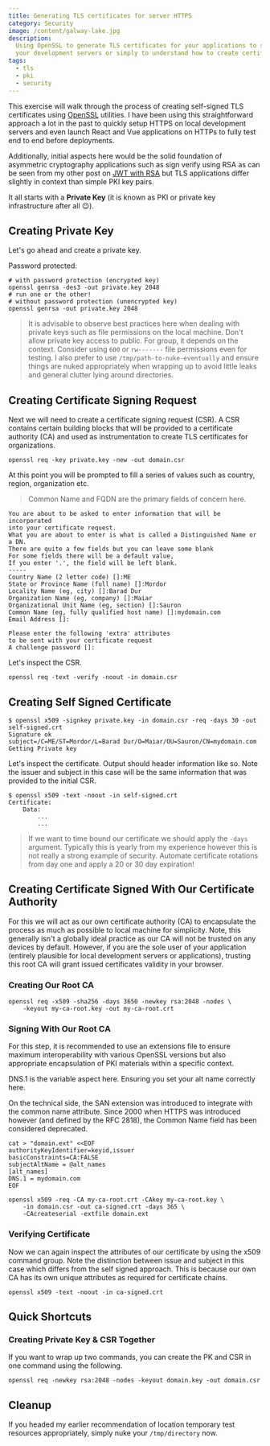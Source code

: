 ```yaml
---
title: Generating TLS certificates for server HTTPS
category: Security
image: /content/galway-lake.jpg
description:
  Using OpenSSL to generate TLS certificates for your applications to secure
  your development servers or simply to understand how to create certificates.
tags:
  - tls
  - pki
  - security
---
```


This exercise will walk through the process of creating self-signed TLS
certificates using [OpenSSL](https://www.openssl.org) utilities. I have been
using this straightforward approach a lot in the past to quickly setup HTTPS on
local development servers and even launch React and Vue applications on HTTPs to
fully test end to end before deployments.

Additionally, initial aspects here would be the solid foundation of asymmetric
cryptography applications such as sign verify using RSA as can be seen from my
other post on [JWT with RSA](/blog/rsa-jwt-nodejs) but TLS applications differ
slightly in context than simple PKI key pairs.

It all starts with a **Private Key** (it is known as PKI or private key
infrastructure after all 😉).

## Creating Private Key

Let's go ahead and create a private key.

Password protected:

```shell
# with password protection (encrypted key)
openssl genrsa -des3 -out private.key 2048
# run one or the other!
# without password protection (unencrypted key)
openssl genrsa -out private.key 2048
```

> It is advisable to observe best practices here when dealing with private keys
> such as file permissions on the local machine. Don't allow private key access
> to public. For group, it depends on the context. Consider using `600` or
> `rw-------` file permissions even for testing. I also prefer to use
> `/tmp/path-to-nuke-eventually` and ensure things are nuked appropriately when
> wrapping up to avoid little leaks and general clutter lying around
> directories.

## Creating Certificate Signing Request

Next we will need to create a certificate signing request (CSR). A CSR contains
certain building blocks that will be provided to a certificate authority (CA)
and used as instrumentation to create TLS certificates for organizations.

```shell
openssl req -key private.key -new -out domain.csr
```

At this point you will be prompted to fill a series of values such as country,
region, organization etc.

> Common Name and FQDN are the primary fields of concern here.

```shell
You are about to be asked to enter information that will be incorporated
into your certificate request.
What you are about to enter is what is called a Distinguished Name or a DN.
There are quite a few fields but you can leave some blank
For some fields there will be a default value,
If you enter '.', the field will be left blank.
-----
Country Name (2 letter code) []:ME
State or Province Name (full name) []:Mordor
Locality Name (eg, city) []:Barad Dur
Organization Name (eg, company) []:Maiar
Organizational Unit Name (eg, section) []:Sauron
Common Name (eg, fully qualified host name) []:mydomain.com
Email Address []:

Please enter the following 'extra' attributes
to be sent with your certificate request
A challenge password []:
```

Let's inspect the CSR.

```shell
openssl req -text -verify -noout -in domain.csr
```

## Creating Self Signed Certificate

```shell
$ openssl x509 -signkey private.key -in domain.csr -req -days 30 -out self-signed.crt
Signature ok
subject=/C=ME/ST=Mordor/L=Barad Dur/O=Maiar/OU=Sauron/CN=mydomain.com
Getting Private key
```

Let's inspect the certificate. Output should header information like so. Note
the issuer and subject in this case will be the same information that was
provided to the initial CSR.

```shell
$ openssl x509 -text -noout -in self-signed.crt
Certificate:
    Data:
        ...
        ...
```

> If we want to time bound our certificate we should apply the `-days` argument.
> Typically this is yearly from my experience however this is not really a
> strong example of security. Automate certificate rotations from day one and
> apply a 20 or 30 day expiration!

## Creating Certificate Signed With Our Certificate Authority

For this we will act as our own certificate authority (CA) to encapsulate the
process as much as possible to local machine for simplicity. Note, this
generally isn't a globally ideal practice as our CA will not be trusted on any
devices by default. However, if you are the sole user of your application
(entirely plausible for local development servers or applications), trusting
this root CA will grant issued certificates validity in your browser.

### Creating Our Root CA

```shell
openssl req -x509 -sha256 -days 3650 -newkey rsa:2048 -nodes \
    -keyout my-ca-root.key -out my-ca-root.crt
```

### Signing With Our Root CA

For this step, it is recommended to use an extensions file to ensure maximum
interoperability with various OpenSSL versions but also appropriate
encapsulation of PKI materials within a specific context.

DNS.1 is the variable aspect here. Ensuring you set your alt name correctly
here.

On the technical side, the SAN extension was introduced to integrate with the
common name attribute. Since 2000 when HTTPS was introduced however (and defined
by the RFC 2818), the Common Name field has been considered deprecated.

```shell
cat > "domain.ext" <<EOF
authorityKeyIdentifier=keyid,issuer
basicConstraints=CA:FALSE
subjectAltName = @alt_names
[alt_names]
DNS.1 = mydomain.com
EOF
```

```shell
openssl x509 -req -CA my-ca-root.crt -CAkey my-ca-root.key \
    -in domain.csr -out ca-signed.crt -days 365 \
    -CAcreateserial -extfile domain.ext
```

### Verifying Certificate

Now we can again inspect the attributes of our certificate by using the x509
command group. Note the distinction between issue and subject in this case which
differs from the self signed approach. This is because our own CA has its own
unique attributes as required for certificate chains.

```shell
openssl x509 -text -noout -in ca-signed.crt
```

## Quick Shortcuts

### Creating Private Key & CSR Together

If you want to wrap up two commands, you can create the PK and CSR in one
command using the following.

```shell
openssl req -newkey rsa:2048 -nodes -keyout domain.key -out domain.csr
```

## Cleanup

If you headed my earlier recommendation of location temporary test resources
appropriately, simply nuke your `/tmp/directory` now.
